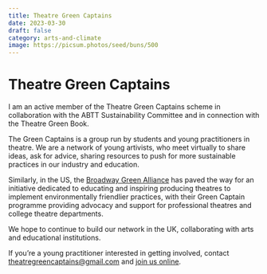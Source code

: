 ```yaml
---
title: Theatre Green Captains
date: 2023-03-30
draft: false
category: arts-and-climate
image: https://picsum.photos/seed/buns/500
---
```

# Theatre Green Captains

I am an active member of the Theatre Green Captains scheme in collaboration with the ABTT Sustainability Committee and in connection with the Theatre Green Book. 

The Green Captains is a group run by students and young practitioners in theatre. We are a network of young artivists, who meet virtually to share ideas, ask for advice, sharing resources to push for more sustainable practices in our industry and education. 

Similarly, in the US, the [Broadway Green Alliance](https://eur02.safelinks.protection.outlook.com/?url=https%3A%2F%2Fwww.broadwaygreen.com%2Fabout-us&data=05%7C01%7C2001053%40bruford.ac.uk%7C5c46603ee7f040a127bc08db1a2ab131%7C571e9021d3ff41bd81aa4c24c816f7d5%7C0%7C0%7C638132542885219354%7CUnknown%7CTWFpbGZsb3d8eyJWIjoiMC4wLjAwMDAiLCJQIjoiV2luMzIiLCJBTiI6Ik1haWwiLCJXVCI6Mn0%3D%7C3000%7C%7C%7C&sdata=dCuk3JGNzvegsy0qRSUo%2BI02dZ9RhZ5G8ZRdlGtW5Zc%3D&reserved=0) has paved the way for an initiative dedicated to educating and inspiring producing theatres to implement environmentally friendlier practices, with their Green Captain programme providing advocacy and support for professional theatres and college theatre departments.

We hope to continue to build our network in the UK, collaborating with arts and educational institutions. 

If you’re a young practitioner interested in getting involved, contact [theatregreencaptains@gmail.com](mailto:theatregreencaptains@gmail.com) and [join us online](https://www.facebook.com/groups/935800197393092/).